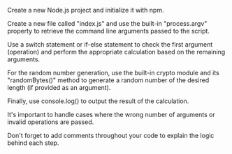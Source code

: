 Create a new Node.js project and initialize it with npm.

Create a new file called "index.js" and use the built-in "process.argv" property to retrieve the command line arguments passed to the script.

Use a switch statement or if-else statement to check the first argument (operation) and perform the appropriate calculation based on the remaining arguments.

For the random number generation, use the built-in crypto module and its "randomBytes()" method to generate a random number of the desired length (if provided as an argument).

Finally, use console.log() to output the result of the calculation.

It's important to handle cases where the wrong number of arguments or invalid operations are passed.

Don't forget to add comments throughout your code to explain the logic behind each step.